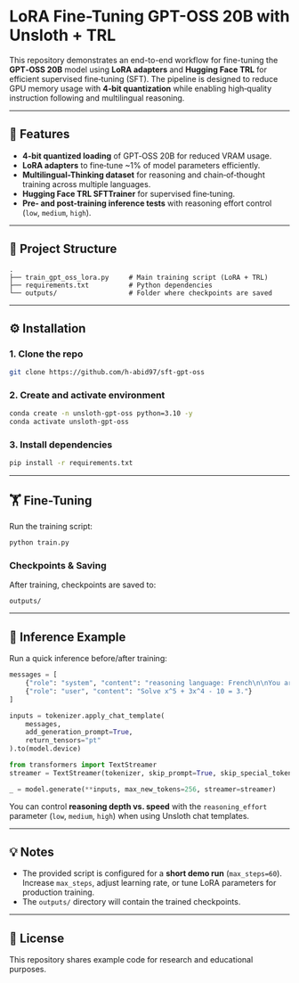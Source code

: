 # LoRA Fine-Tuning GPT-OSS 20B with Unsloth + TRL

This repository demonstrates an end-to-end workflow for fine-tuning the **GPT‑OSS 20B** model using **LoRA adapters** and **Hugging Face TRL** for efficient supervised fine‑tuning (SFT). The pipeline is designed to reduce GPU memory usage with **4‑bit quantization** while enabling high‑quality instruction following and multilingual reasoning.

---

## 🚀 Features
- **4-bit quantized loading** of GPT‑OSS 20B for reduced VRAM usage.
- **LoRA adapters** to fine‑tune ~1% of model parameters efficiently.
- **Multilingual-Thinking dataset** for reasoning and chain‑of‑thought training across multiple languages.
- **Hugging Face TRL SFTTrainer** for supervised fine‑tuning.
- **Pre‑ and post‑training inference tests** with reasoning effort control (`low`, `medium`, `high`).

---

## 📂 Project Structure
```
.
├── train_gpt_oss_lora.py     # Main training script (LoRA + TRL)
├── requirements.txt          # Python dependencies
└── outputs/                  # Folder where checkpoints are saved
```

---

## ⚙️ Installation
### 1. Clone the repo
```bash
git clone https://github.com/h-abid97/sft-gpt-oss
```

### 2. Create and activate environment
```bash
conda create -n unsloth-gpt-oss python=3.10 -y
conda activate unsloth-gpt-oss
```

### 3. Install dependencies
```bash
pip install -r requirements.txt
```

---

## 🏋️ Fine-Tuning

Run the training script:
```bash
python train.py
```

### Checkpoints & Saving
After training, checkpoints are saved to:
```
outputs/
```

---

## 🧪 Inference Example
Run a quick inference before/after training:
```python
messages = [
    {"role": "system", "content": "reasoning language: French\n\nYou are a helpful assistant that can solve mathematical problems."},
    {"role": "user", "content": "Solve x^5 + 3x^4 - 10 = 3."}
]

inputs = tokenizer.apply_chat_template(
    messages,
    add_generation_prompt=True,
    return_tensors="pt"
).to(model.device)

from transformers import TextStreamer
streamer = TextStreamer(tokenizer, skip_prompt=True, skip_special_tokens=True)

_ = model.generate(**inputs, max_new_tokens=256, streamer=streamer)
```

You can control **reasoning depth vs. speed** with the `reasoning_effort` parameter (`low`, `medium`, `high`) when using Unsloth chat templates.

---

## 💡 Notes
- The provided script is configured for a **short demo run** (`max_steps=60`). Increase `max_steps`, adjust learning rate, or tune LoRA parameters for production training.
- The `outputs/` directory will contain the trained checkpoints.

---

## 📜 License
This repository shares example code for research and educational purposes.
